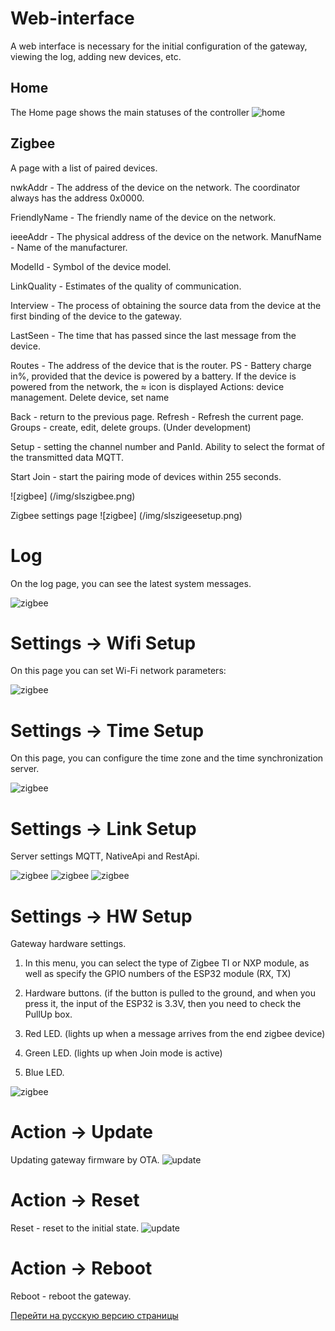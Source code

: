 # Web-interface
A web interface is necessary for the initial configuration of the gateway, viewing the log, adding new devices, etc.

## Home
The Home page shows the main statuses of the controller
![home](/img/slshome.png)


## Zigbee

A page with a list of paired devices.

nwkAddr - The address of the device on the network. The coordinator always has the address 0x0000.

FriendlyName - The friendly name of the device on the network.

ieeeAddr - The physical address of the device on the network. ManufName - Name of the manufacturer.

ModelId - Symbol of the device model.

LinkQuality - Estimates of the quality of communication.

Interview - The process of obtaining the source data from the device at the first binding of the device to the gateway.

LastSeen - The time that has passed since the last message from the device.

Routes - The address of the device that is the router. PS - Battery charge in%, provided that the device is powered by a battery. If the device is powered from the network, the ≈ icon is displayed Actions: device management. Delete device, set name

Back - return to the previous page. Refresh - Refresh the current page. Groups - create, edit, delete groups. (Under development)

Setup - setting the channel number and PanId. Ability to select the format of the transmitted data MQTT.

Start Join - start the pairing mode of devices within 255 seconds.


![zigbee] (/img/slszigbee.png)

Zigbee settings page
![zigbee] (/img/slszigeesetup.png)





# Log

On the log page, you can see the latest system messages.

![zigbee](/img/slslog2.png)

# Settings -> Wifi Setup

On this page you can set Wi-Fi network parameters:

![zigbee](/img/slswifi.png)


# Settings -> Time Setup

On this page, you can configure the time zone and the time synchronization server.

![zigbee](/img/slstime.png)


# Settings -> Link Setup

Server settings MQTT, NativeApi and RestApi.

![zigbee](/img/slssetuplink.png)
![zigbee](/img/slssetupmqtt.png)
![zigbee](/img/slssetupnapive.png)








# Settings -> HW Setup

Gateway hardware settings.


1) In this menu, you can select the type of Zigbee TI or NXP module, as well as specify the GPIO numbers of the ESP32 module (RX, TX)

2) Hardware buttons. (if the button is pulled to the ground, and when you press it, the input of the ESP32 is 3.3V, then you need to check the PullUp box.

3) Red LED. (lights up when a message arrives from the end zigbee device)

4) Green LED. (lights up when Join mode is active)

5) Blue LED.

![zigbee](/img/slssetuphw.png)





# Action -> Update
Updating gateway firmware by OTA.
![update](/img/slsupdate.png)



# Action -> Reset
Reset - reset to the initial state.
![update](/img/slsaction.png)




# Action -> Reboot
Reboot - reboot the gateway.



[Перейти на русскую версию страницы](/web_rus.md)
